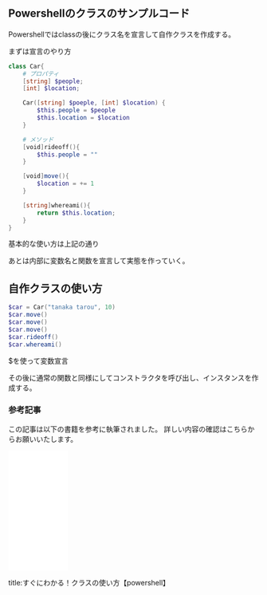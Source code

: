 
## Powershellのクラスのサンプルコード

Powershellではclassの後にクラス名を宣言して自作クラスを作成する。

まずは宣言のやり方

```ps1
class Car{
    # プロパティ
    [string] $people;
    [int] $location;

    Car([string] $poeple, [int] $location) {
        $this.people = $people
        $this.location = $location
    }

    # メソッド
    [void]rideoff(){
        $this.people = ""
    }

    [void]move(){
        $location = += 1
    }

    [string]whereami(){
        return $this.location;
    }
}
```

基本的な使い方は上記の通り


あとは内部に変数名と関数を宣言して実態を作っていく。


## 自作クラスの使い方

```ps1
$car = Car("tanaka tarou", 10)
$car.move()
$car.move()
$car.move()
$car.rideoff()
$car.whereami()
```

$を使って変数宣言

その後に通常の関数と同様にしてコンストラクタを呼び出し、インスタンスを作成する。


### 参考記事

この記事は以下の書籍を参考に執筆されました。
詳しい内容の確認はこちらからお願いいたします。

<iframe sandbox="allow-popups allow-scripts allow-modals allow-forms allow-same-origin" style="width:120px;height:240px;" marginwidth="0" marginheight="0" scrolling="no" frameborder="0" src="//rcm-fe.amazon-adsystem.com/e/cm?lt1=_blank&bc1=000000&IS2=1&bg1=FFFFFF&fc1=000000&lc1=0000FF&t=oreilly10book-22&language=ja_JP&o=9&p=8&l=as4&m=amazon&f=ifr&ref=as_ss_li_til&asins=4873113822&linkId=3998987cf4c97963a20e5ceb58e41198"></iframe>














title:すぐにわかる！クラスの使い方【powershell】


